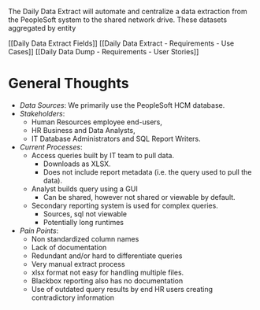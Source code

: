 The Daily Data Extract will automate and centralize a data extraction from the PeopleSoft system  to the shared network drive. These datasets aggregated by entity



[[Daily Data Extract Fields]]
[[Daily Data Extract - Requirements - Use Cases]]
[[Daily Data Dump - Requirements - User Stories]]

# General Thoughts

- *Data Sources*: We primarily use the PeopleSoft HCM database.
- *Stakeholders*:  
	- Human Resources employee end-users, 
	- HR Business and Data Analysts,
	- IT Database Administrators and SQL Report Writers. 
- *Current Processes*: 
	- Access queries built by IT team to pull data. 
		- Downloads as XLSX. 
		- Does not include report metadata (i.e. the query used to pull the data). 
	- Analyst builds query using a GUI 
		- Can be shared, however not shared or viewable by default. 
	- Secondary reporting system is used for complex queries. 
		- Sources, sql not viewable
		- Potentially long runtimes
- *Pain Points*:
	- Non standardized column names
	- Lack of documentation
	- Redundant and/or hard to differentiate queries
	- Very manual extract process
	- xlsx format not easy for handling multiple files. 
	- Blackbox reporting also has no documentation 
	- Use of outdated query results by end HR users creating contradictory information